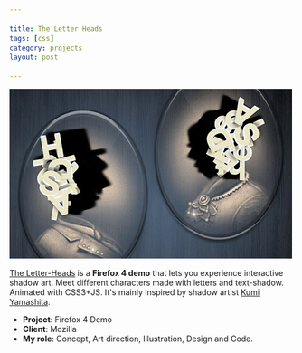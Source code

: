 ```yaml
---

title: The Letter Heads
tags: [css]
category: projects
layout: post

---
```


![The Letter Heads](/img/posts/letter-heads.jpg)

[The Letter-Heads](https://developer.mozilla.org/en-US/demos/detail/the-letter-heads/launch) is a __Firefox 4 demo__ that lets you experience interactive shadow art. Meet different characters made with letters and text-shadow. Animated with CSS3+JS. It's mainly inspired by shadow artist [Kumi Yamashita](http://kumiyamashita.com/). 

* __Project__: Firefox 4 Demo
* __Client__: Mozilla
* __My role__: Concept, Art direction, Illustration, Design and Code.

